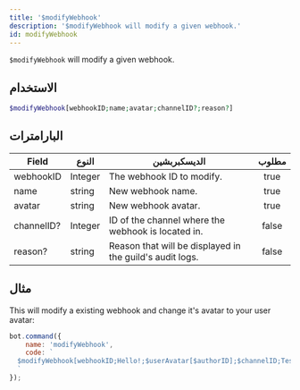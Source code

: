 ```yaml
---
title: '$modifyWebhook'
description: '$modifyWebhook will modify a given webhook.'
id: modifyWebhook
---
```


`$modifyWebhook` will modify a given webhook.

## الاستخدام

```php
$modifyWebhook[webhookID;name;avatar;channelID?;reason?]
```

## البارامترات

| Field      | النوع   | الديسكبربشين                                             | مطلوب |
| ---------- | ------- | -------------------------------------------------------- |:-----:|
| webhookID  | Integer | The webhook ID to modify.                                | true  |
| name       | string  | New webhook name.                                        | true  |
| avatar     | string  | New webhook avatar.                                      | true  |
| channelID? | Integer | ID of the channel where the webhook is located in.       | false |
| reason?    | string  | Reason that will be displayed in the guild's audit logs. | false |

## مثال

This will modify a existing webhook and change it's avatar to your user avatar:

```javascript
bot.command({
    name: 'modifyWebhook',
    code: `
  $modifyWebhook[webhookID;Hello!;$userAvatar[$authorID];$channelID;Testing!]
  `
});
```